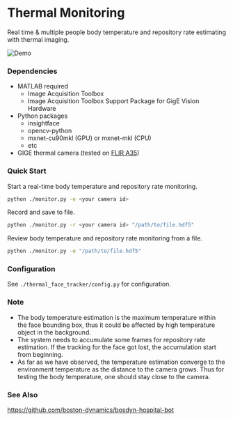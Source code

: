 # Thermal Monitoring

Real time & multiple people body temperature and repository rate estimating with thermal imaging.

![Demo](https://tsanchenli.com/s2/vF9F6qYQcEo3Sx7zwtAy7L.gif)

### Dependencies

- MATLAB required
    - Image Acquisition Toolbox
    - Image Acquisition Toolbox Support Package for GigE Vision Hardware
- Python packages
    - insightface
    - opencv-python
    - mxnet-cu90mkl (GPU) or mxnet-mkl (CPU)
    - etc
- GIGE thermal camera (tested on [FLIR A35](https://www.flir.com/products/a35/))

### Quick Start

Start a real-time body temperature and repository rate monitoring.

``` bash
python ./monitor.py -e <your camera id>
```

Record and save to file.

``` bash
python ./monitor.py -r <your camera id> "/path/to/file.hdf5"
```

Review body temperature and repository rate monitoring from a file.

``` bash
python ./monitor.py -e "/path/to/file.hdf5"
```

### Configuration

See `./thermal_face_tracker/config.py` for configuration.

### Note

- The body temperature estimation is the maximum temperature within the face bounding box, thus it could be affected by high temperature object in the background.
- The system needs to accumulate some frames for repository rate estimation. If the tracking for the face got lost, the accumulation start from beginning.
- As far as we have observed, the temperature estimation converge to the environment temperature as the distance to the camera grows. Thus for testing the body temperature, one should stay close to the camera.

### See Also

https://github.com/boston-dynamics/bosdyn-hospital-bot

